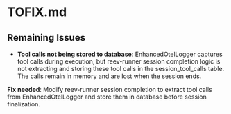 # TOFIX.md

## Remaining Issues

- **Tool calls not being stored to database**: EnhancedOtelLogger captures tool calls during execution, but reev-runner session completion logic is not extracting and storing these tool calls in the session_tool_calls table. The calls remain in memory and are lost when the session ends.

**Fix needed**: Modify reev-runner session completion to extract tool calls from EnhancedOtelLogger and store them in database before session finalization.
